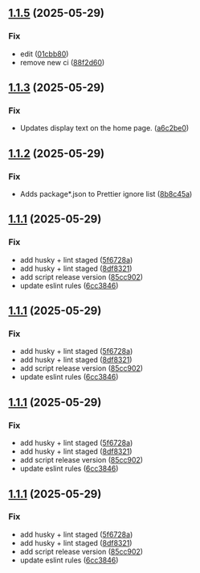 ## [1.1.5](https://github.com/punya199/test1/compare/v1.1.4...v1.1.5) (2025-05-29)


### Fix

* edit ([01cbb80](https://github.com/punya199/test1/commit/01cbb80dc6d2ed821a43282273a357dbc0e3b1bc))
* remove new ci ([88f2d60](https://github.com/punya199/test1/commit/88f2d60e489200d7c62b1f835582e35153193b94))

## [1.1.3](https://github.com/punya199/test1/compare/v1.1.2...v1.1.3) (2025-05-29)


### Fix

* Updates display text on the home page. ([a6c2be0](https://github.com/punya199/test1/commit/a6c2be085d7ae9f2ad232154ddf7020be3868d5b))

## [1.1.2](https://github.com/punya199/test1/compare/v1.1.1...v1.1.2) (2025-05-29)


### Fix

* Adds package*.json to Prettier ignore list ([8b8c45a](https://github.com/punya199/test1/commit/8b8c45a2e35f0318c67b2e25d46f8315fe22a859))

## [1.1.1](https://github.com/punya199/test1/compare/v1.1.0...v1.1.1) (2025-05-29)


### Fix

* add husky + lint staged ([5f6728a](https://github.com/punya199/test1/commit/5f6728ac03763b4758b4bcfcbae335a119b784d3))
* add husky + lint staged ([8df8321](https://github.com/punya199/test1/commit/8df8321742bed0d6a2692747aaeef97a8b79dea6))
* add script release version ([85cc902](https://github.com/punya199/test1/commit/85cc902070c1f753b5ebfd7a5ea414113c164bc7))
* update eslint rules ([6cc3846](https://github.com/punya199/test1/commit/6cc3846a66356ccef936360b9f392ea0fd1228bf))

## [1.1.1](https://github.com/punya199/test1/compare/v1.1.0...v1.1.1) (2025-05-29)


### Fix

* add husky + lint staged ([5f6728a](https://github.com/punya199/test1/commit/5f6728ac03763b4758b4bcfcbae335a119b784d3))
* add husky + lint staged ([8df8321](https://github.com/punya199/test1/commit/8df8321742bed0d6a2692747aaeef97a8b79dea6))
* add script release version ([85cc902](https://github.com/punya199/test1/commit/85cc902070c1f753b5ebfd7a5ea414113c164bc7))
* update eslint rules ([6cc3846](https://github.com/punya199/test1/commit/6cc3846a66356ccef936360b9f392ea0fd1228bf))

## [1.1.1](https://github.com/punya199/test1/compare/v1.1.0...v1.1.1) (2025-05-29)


### Fix

* add husky + lint staged ([5f6728a](https://github.com/punya199/test1/commit/5f6728ac03763b4758b4bcfcbae335a119b784d3))
* add husky + lint staged ([8df8321](https://github.com/punya199/test1/commit/8df8321742bed0d6a2692747aaeef97a8b79dea6))
* add script release version ([85cc902](https://github.com/punya199/test1/commit/85cc902070c1f753b5ebfd7a5ea414113c164bc7))
* update eslint rules ([6cc3846](https://github.com/punya199/test1/commit/6cc3846a66356ccef936360b9f392ea0fd1228bf))

## [1.1.1](https://github.com/punya199/test1/compare/v1.1.0...v1.1.1) (2025-05-29)


### Fix

* add husky + lint staged ([5f6728a](https://github.com/punya199/test1/commit/5f6728ac03763b4758b4bcfcbae335a119b784d3))
* add husky + lint staged ([8df8321](https://github.com/punya199/test1/commit/8df8321742bed0d6a2692747aaeef97a8b79dea6))
* add script release version ([85cc902](https://github.com/punya199/test1/commit/85cc902070c1f753b5ebfd7a5ea414113c164bc7))
* update eslint rules ([6cc3846](https://github.com/punya199/test1/commit/6cc3846a66356ccef936360b9f392ea0fd1228bf))
